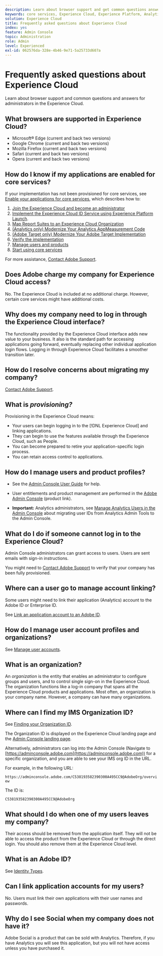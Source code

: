 ```yaml
---
description: Learn about browser support and get common questions answered for administrators in the Adobe Experience Cloud.
keywords: core services, Experience Cloud, Experience Platform, Analytics, Target, user management.
solution: Experience Cloud
title: Frequently asked questions about Experience Cloud 
index: yes
feature: Admin Console
topic: Administration
role: Admin
level: Experienced
exl-id: 062576da-328e-4b46-9e71-5a25733d607a
---
```

# Frequently asked questions about Experience Cloud

Learn about browser support and common questions and answers for administrators in the Experience Cloud.

## What browsers are supported in Experience Cloud?

* Microsoft® Edge (current and back two versions)
* Google Chrome (current and back two versions)
* Mozilla Firefox (current and back two versions)
* Safari (current and back two versions)
* Opera (current and back two versions)

## How do I know if my applications are enabled for core services?

If your implementation has not been provisioned for core services, see [Enable your applications for core services](core-services.md#concept_07ED1D5C64234E77976E6D572E78FB9C), which describes how to: 

1. [Join the Experience Cloud and become an administrator](core-services.md#section_2423F0BD3DF642658103310EE5EA6154)
1. [Implement the Experience Cloud ID Service using Experience Platform Launch](https://experienceleague.adobe.com/docs/experience-platform/tags/get-started/quick-start.html?lang=en).
1. [Map Report Suites to an Experience Cloud Organization](core-services.md#concept_apg_zq2_rw)
1. [(Analytics only) Modernize Your Analytics AppMeasurement Code](core-services.md#section_1798D9D0F05C47E29816AC4EEB9A0913)
1. [(Adobe Target only) Modernize Your Adobe Target Implementation](core-services.md#section_C2F4493C7A36406DAE2266B429A4BD24)
1. [Verify the implementation](core-services.md#section_E641782A0F4F44AF8C9C91216BE330D5)
1. [Manage users and products](core-services.md#section_B6E95F4E0E12483CB9DA99CBC0C5A4AF)
1. [Start using core services](core-services.md#section_960C06093623462E8EA247B3E97274A1)

For more assistance, [Contact Adobe Support](https://experienceleague.adobe.com/?support-solution=General#support).

## Does Adobe charge my company for Experience Cloud access?

No. The Experience Cloud is included at no additional charge. However, certain core services might have additional costs.

## Why does my company need to log in through the Experience Cloud interface?

The functionality provided by the Experience Cloud interface adds new value to your business. It also is the standard path for accessing applications going forward, eventually replacing other individual application login flows. Logging in through Experience Cloud facilitates a smoother transition later.

## How do I resolve concerns about migrating my company?

[Contact Adobe Support](https://experienceleague.adobe.com/?support-solution=General#support). 

## What is _provisioning?_

Provisioning in the Experience Cloud means:

* Your users can begin logging in to the [!DNL Experience Cloud] and linking applications.
* They can begin to use the features available through the Experience Cloud, such as People.
* You can become prepared to retire your application-specific login process.
* You can retain access control to applications.

## How do I manage users and product profiles?

* See the [Admin Console User Guide](https://helpx.adobe.com/enterprise/admin-guide.html) for help.

* User entitlements and product management are performed in the [Adobe Admin Console](https://adminconsole.adobe.com/enterprise) (product link).

* **Important:** Analytics administrators, see [Manage Analytics Users in the Admin Console](https://experienceleague.adobe.com/docs/analytics/admin/user-product-management/migrate-users/c-migration-tool.html?lang=en) about migrating user IDs from Analytics Admin Tools to the Admin Console. 

## What do I do if someone cannot log in to the Experience Cloud?

Admin Console administrators can grant access to users. Users are sent emails with sign-in instructions. 

You might need to [Contact Adobe Support](https://experienceleague.adobe.com/?support-solution=General#support) to verify that your company has been fully provisioned.

## Where can a user go to manage account linking?

Some users might need to link their application (Analytics) account to the Adobe ID or Enterprise ID. 

See [Link an application account to an Adobe ID](organizations.md#task_FD389E78640848919E247AC5E95B8369). 

## How do I manage user account profiles and organizations?

See [Manage user accounts](organizations.md#topic_C31CB834F109465A82ED57FF0563B3F1). 

## What is an organization?

An *organization* is the entity that enables an administrator to configure groups and users, and to control single sign-on in the Experience Cloud. The organization functions like a log-in company that spans all the Experience Cloud products and applications. Most often, an organization is your company name. However, a company can have many organizations. 

## Where can I find my IMS Organization ID?

See [Finding your Organization ID](organizations.md). 

The Organization ID is displayed on the Experience Cloud landing page and the [Admin Console landing page](https://adminconsole.adobe.com). 

Alternatively, administrators can log into the Admin Console (Navigate to [https://adminconsole.adobe.com](https://adminconsole.adobe.com)) for a specific organization, and you are able to see your IMS org ID in the URL. 

For example, in the following URL: 

`https://adminconsole.adobe.com/C538193582390300A495CC9@AdobeOrg/overview` 

The ID is: 

`C538193582390300A495CC9@AdobeOrg`

## What should I do when one of my users leaves my company?

Their access should be removed from the application itself. They will not be able to access the product from the Experience Cloud or through the direct login. You should also remove them at the Experience Cloud level.

## What is an Adobe ID?

See [Identity Types](https://helpx.adobe.com/enterprise/using/identity.html).

## Can I link application accounts for my users?

No. Users must link their own applications with their user names and passwords.

## Why do I see Social when my company does not have it?

Adobe Social is a product that can be sold with Analytics. Therefore, if you have Analytics you will see this application, but you will not have access unless you have purchased it.
